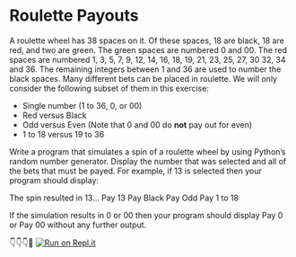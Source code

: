 # Roulette Payouts 
A roulette wheel has 38 spaces on it. Of these spaces, 18 are black, 18 are red, and two are green. The green spaces are numbered 0 and 00. The red spaces are numbered 1, 3, 5, 7, 9, 12, 14, 16, 18, 19, 21, 23, 25, 27, 30 32, 34 and 36. The remaining integers
between 1 and 36 are used to number the black spaces.
 Many different bets can be placed in roulette. We will only consider the following subset of them in this exercise:

* Single number (1 to 36, 0, or 00)
* Red versus Black
* Odd versus Even (Note that 0 and 00 do **not** pay out for even)
* 1 to 18 versus 19 to 36

Write a program that simulates a spin of a roulette wheel by using Python’s random number generator. Display the number that was selected and all of the bets that must be payed. For example, if 13 is selected then your program should display: 

The spin resulted in 13...
Pay 13
Pay Black
Pay Odd
Pay 1 to 18

If the simulation results in 0 or 00 then your program should display Pay 0 or
Pay 00 without any further output.

👇👇👇🤙
[![Run on Repl.it](https://repl.it/badge/github/isennkubilay/Roulette-Payouts)](https://repl.it/github/isennkubilay/Roulette-Payouts)
